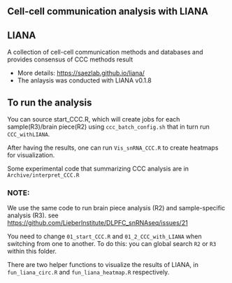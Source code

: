 ## Cell-cell communication analysis with LIANA

## LIANA
A collection of cell-cell communication methods and databases and provides consensus of CCC methods result

* More details: https://saezlab.github.io/liana/
* The anlaysis was conducted with LIANA v0.1.8

## To run the analysis
You can source start_CCC.R, which will create jobs for each sample(R3)/brain piece(R2) using `ccc_batch_config.sh` that in turn run `CCC_withLIANA`.

After having the results, one can run `Vis_snRNA_CCC.R` to create heatmaps for visualization.

Some experimental code that summarizing CCC analysis are in `Archive/interpret_CCC.R`

### NOTE:
We use the same code to run brain piece analysis (R2) and sample-specific analysis (R3). see https://github.com/LieberInstitute/DLPFC_snRNAseq/issues/21

You need to change `01_start_CCC.R` and `01_2_CCC_with_LIANA` when switching from one to another. To do this: you can global search `R2` or `R3` within this folder.

There are two helper functions to visualize the results of LIANA, in `fun_liana_circ.R` and `fun_liana_heatmap.R` respectively.
